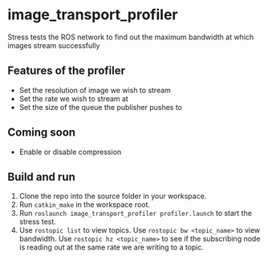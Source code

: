 # image_transport_profiler
Stress tests the ROS network to find out the maximum bandwidth at which images stream successfully

## Features of the profiler
* Set the resolution of image we wish to stream
* Set the rate we wish to stream at
* Set the size of the queue the publisher pushes to

## Coming soon
* Enable or disable compression

## Build and run
1. Clone the repo into the source folder in your workspace.
2. Run `catkin_make` in the workspace root.
3. Run `roslaunch image_transport_profiler profiler.launch` to start the stress test.
4. Use `rostopic list` to view topics. Use `rostopic bw <topic_name>` to view bandwidth. Use `rostopic hz <topic_name>` to see if the subscribing node is reading out at the same rate we are writing to a topic.
